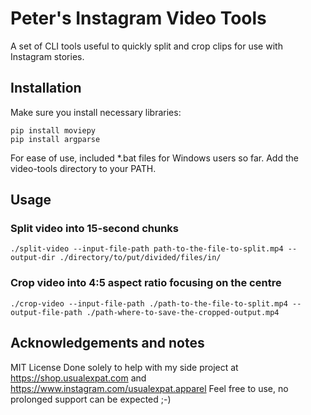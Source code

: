# Peter's Instagram Video Tools

A set of CLI tools useful to quickly split and crop clips for use with Instagram stories.

## Installation

Make sure you install necessary libraries:

```
pip install moviepy
pip install argparse
```

For ease of use, included *.bat files for Windows users so far. Add the video-tools directory to your PATH.

## Usage

### Split video into 15-second chunks

```
./split-video --input-file-path path-to-the-file-to-split.mp4 --output-dir ./directory/to/put/divided/files/in/
```

### Crop video into 4:5 aspect ratio focusing on the centre

```
./crop-video --input-file-path ./path-to-the-file-to-split.mp4 --output-file-path ./path-where-to-save-the-cropped-output.mp4
```

### 


## Acknowledgements and notes

MIT License
Done solely to help with my side project at https://shop.usualexpat.com and https://www.instagram.com/usualexpat.apparel
Feel free to use, no prolonged support can be expected ;-)
